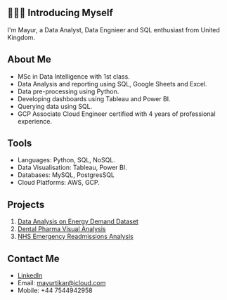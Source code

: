 ## 🙋🏻‍♂️ Introducing Myself

I'm Mayur, a Data Analyst, Data Engnieer and SQL enthusiast from United Kingdom.

## About Me 
- MSc in Data Intelligence with 1st class.
- Data Analysis and reporting using SQL, Google Sheets and Excel.
- Data pre-processing using Python.
- Developing dashboards using Tableau and Power BI.
- Querying data using SQL.
- GCP Associate Cloud Engineer certified with 4 years of professional experience.

## Tools
-  Languages: Python, SQL, NoSQL.
-  Data Visualisation: Tableau, Power BI.
-  Databases: MySQL, PostgresSQL
-  Cloud Platforms: AWS, GCP.

## Projects
1. [Data Analysis on Energy Demand Dataset](https://github.com/mayur-tikar/Data-Analysis-on-Energy-Demand)
2. [Dental Pharma Visual Analysis](https://github.com/mayur-tikar/Dental-Pharma-Analysis)
3. [NHS Emergency Readmissions Analysis](https://github.com/mayur-tikar/NHS-Readmissions-Analysis)

## Contact Me
- [LinkedIn](https://www.linkedin.com/in/mayur-tikar/)
- Email: mayurtikar@icloud.com
- Mobile: +44 7544942958
<!--
**mayur-tikar/mayur-tikar** is a ✨ _special_ ✨ repository because its `README.md` (this file) appears on your GitHub profile.

Here are some ideas to get you started:

- 🔭 I’m currently working on ...
- 🌱 I’m currently learning ...
- 👯 I’m looking to collaborate on ...
- 🤔 I’m looking for help with ...
- 💬 Ask me about ...
- 📫 How to reach me: ...
- 😄 Pronouns: ...
- ⚡ Fun fact: ...
-->
